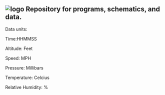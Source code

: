 ![logo](https://raw.githubusercontent.com/txjacob/Starduster-II/master/patch.jpg)
Repository for programs, schematics, and data.
---
Data units:

Time:HHMMSS

Altitude: Feet

Speed: MPH

Pressure: Millibars

Temperature: Celcius

Relative Humidity: %

